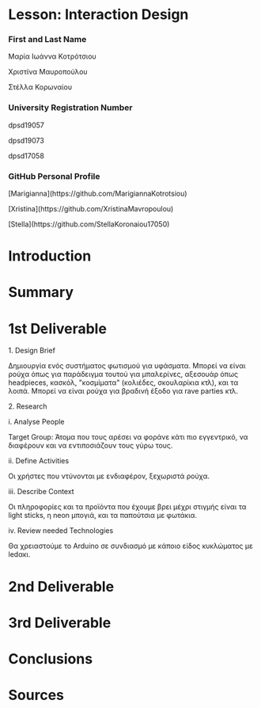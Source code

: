 # Lesson: Interaction Design

### **First and Last Name** 
<p>Μαρία Ιωάννα Κοτρότσιου<p> 
<p>Χριστίνα Μαυροπούλου<p> 
<p>Στέλλα Κορωναίου<p>
 
### **University Registration Number** 
<p>dpsd19057<p> 
<p>dpsd19073<p>
<p>dpsd17058<p>
 
### **GitHub Personal Profile** 
<p>[Marigianna](https://github.com/MarigiannaKotrotsiou)<p><p>[Xristina](https://github.com/XristinaMavropoulou)<p> <p>[Stella](https://github.com/StellaKoronaiou17050)<p>

# Introduction

# Summary


# 1st Deliverable
<p>1. Design Brief<p>
<p>Δημιουργία ενός συστήματος φωτισμού για υφάσματα. Μπορεί να είναι ρούχα όπως για παράδειγμα τουτού για μπαλερίνες,  αξεσουάρ όπως headpieces, κασκόλ, "κοσμίματα" (κολιέδες, σκουλαρίκια κτλ), και τα λοιπά. Μπορεί να είναι ρούχα για βραδινή έξοδο για rave parties κτλ.<p>
<p>2. Research <p>
 <p>i. Analyse People <p>
 <p>Target Group: Άτομα που τους αρέσει να φοράνε κάτι πιο εγγεντρικό, να διαφέρουν και να εντιποσιάζουν τους γύρω τους.<p>
 <p>ii. Define Activities <p>
 <p>Οι χρήστες που ντύνονται με ενδιαφέρον, ξεχωριστά ρούχα.<p>
 <p>iii. Describe Context <p>
 <p>Οι πληροφορίες και τα προϊόντα που έχουμε βρει μέχρι στιγμής είναι τα light sticks, η neon μπογιά, και τα παπούτσια με φωτάκια.<p>
 <p>iv. Review needed Technologies<p>
 <p>Θα χρειαστούμε το Arduino σε συνδιασμό με κάποιο είδος κυκλώματος με ledακι.<p>
  
# 2nd Deliverable


# 3rd Deliverable 


# Conclusions


# Sources
